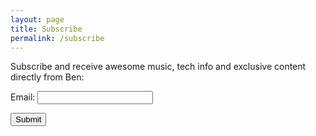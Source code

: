 ```yaml
---
layout: page
title: Subscribe
permalink: /subscribe
---
```


Subscribe and receive awesome music, tech info and exclusive content directly from Ben:

<form name="contact" method="POST" data-netlify="true">
  <p>
    <label>Email: <input type="email" name="email" /></label>
  </p>
  <p>
    <button type="submit">Submit</button>
  </p>
</form>


